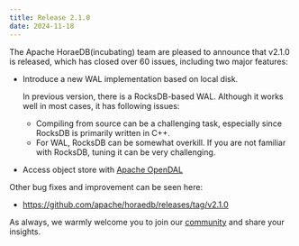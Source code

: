 ```yaml
---
title: Release 2.1.0
date: 2024-11-18
---
```

The Apache HoraeDB(incubating) team are pleased to announce that v2.1.0 is released, which has closed over 60 issues, including two major features:
- Introduce a new WAL implementation based on local disk.

  In previous version, there is a RocksDB-based WAL. Although it works well in most cases, it has following issues:
  - Compiling from source can be a challenging task, especially since RocksDB is primarily written in C++.
  - For WAL, RocksDB can be somewhat overkill. If you are not familiar with RocksDB, tuning it can be very challenging.

- Access object store with [Apache OpenDAL](https://github.com/apache/opendal)

Other bug fixes and improvement can be seen here:
- https://github.com/apache/horaedb/releases/tag/v2.1.0

As always, we warmly welcome you to join our [community](/community) and share your insights.

